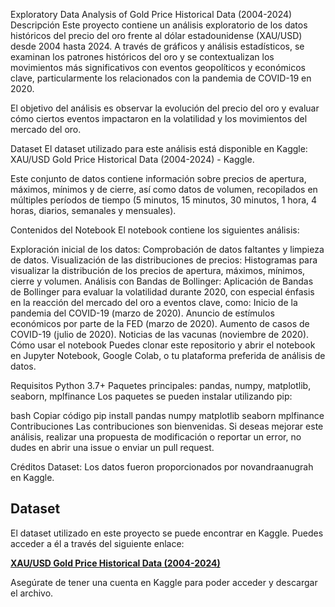 Exploratory Data Analysis of Gold Price Historical Data (2004-2024)
Descripción
Este proyecto contiene un análisis exploratorio de los datos históricos del precio del oro frente al dólar estadounidense (XAU/USD) desde 2004 hasta 2024. A través de gráficos y análisis estadísticos, se examinan los patrones históricos del oro y se contextualizan los movimientos más significativos con eventos geopolíticos y económicos clave, particularmente los relacionados con la pandemia de COVID-19 en 2020.

El objetivo del análisis es observar la evolución del precio del oro y evaluar cómo ciertos eventos impactaron en la volatilidad y los movimientos del mercado del oro.

Dataset
El dataset utilizado para este análisis está disponible en Kaggle: XAU/USD Gold Price Historical Data (2004-2024) - Kaggle.

Este conjunto de datos contiene información sobre precios de apertura, máximos, mínimos y de cierre, así como datos de volumen, recopilados en múltiples períodos de tiempo (5 minutos, 15 minutos, 30 minutos, 1 hora, 4 horas, diarios, semanales y mensuales).

Contenidos del Notebook
El notebook contiene los siguientes análisis:

Exploración inicial de los datos: Comprobación de datos faltantes y limpieza de datos.
Visualización de las distribuciones de precios: Histogramas para visualizar la distribución de los precios de apertura, máximos, mínimos, cierre y volumen.
Análisis con Bandas de Bollinger: Aplicación de Bandas de Bollinger para evaluar la volatilidad durante 2020, con especial énfasis en la reacción del mercado del oro a eventos clave, como:
Inicio de la pandemia del COVID-19 (marzo de 2020).
Anuncio de estímulos económicos por parte de la FED (marzo de 2020).
Aumento de casos de COVID-19 (julio de 2020).
Noticias de las vacunas (noviembre de 2020).
Cómo usar el notebook
Puedes clonar este repositorio y abrir el notebook en Jupyter Notebook, Google Colab, o tu plataforma preferida de análisis de datos.

Requisitos
Python 3.7+
Paquetes principales: pandas, numpy, matplotlib, seaborn, mplfinance
Los paquetes se pueden instalar utilizando pip:

bash
Copiar código
pip install pandas numpy matplotlib seaborn mplfinance
Contribuciones
Las contribuciones son bienvenidas. Si deseas mejorar este análisis, realizar una propuesta de modificación o reportar un error, no dudes en abrir una issue o enviar un pull request.

Créditos
Dataset: Los datos fueron proporcionados por novandraanugrah en Kaggle.
## Dataset
El dataset utilizado en este proyecto se puede encontrar en Kaggle. Puedes acceder a él a través del siguiente enlace:

[**XAU/USD Gold Price Historical Data (2004-2024)**](https://www.kaggle.com/datasets/novandraanugrah/xauusd-gold-price-historical-data-2004-2024)

Asegúrate de tener una cuenta en Kaggle para poder acceder y descargar el archivo.

